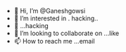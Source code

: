 - 👋 Hi, I’m @Ganeshgowsi
- 👀 I’m interested in . hacking..
- 🌱  ...hacking
- 💞️ I’m looking to collaborate on ...like
- 📫 How to reach me ...email

<!---
Ganeshgowsi/Ganeshgowsi is a ✨ special ✨ repository because its `README.md` (this file) appears on your GitHub profile.
You can click the Preview link to take a look at your changes.
--->
